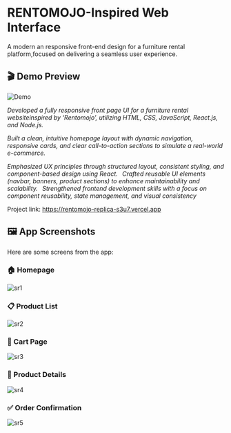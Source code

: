  # RENTOMOJO-Inspired Web Interface 
 A modern an responsive front-end design for a furniture rental platform,focused on delivering a seamless user experience.

## 🎬 Demo Preview

![Demo](home_page/src/assets/demo2.gif)

 
*Developed a fully responsive front page UI for a furniture rental websiteinspired by ‘Rentomojo’, utilizing HTML, CSS, JavaScript, React.js, and Node.js.*

 *Built a clean, intuitive homepage layout with dynamic navigation, responsive cards, and clear call-to-action sections to simulate a real-world e-commerce.*
 
 *Emphasized UX principles through structured layout, consistent styling, and component-based design using React.*
 
 *Crafted reusable UI elements (navbar, banners, product sections) to enhance maintainability and scalability.*
 
 *Strengthened frontend development skills with a focus on component reusability, state management, and visual consistency*

 Project link: https://rentomojo-replica-s3u7.vercel.app

 ## 🖼 App Screenshots

Here are some screens from the app:

### 🏠 Homepage
![sr1](home_page/src/assets/sr1.png)

### 📋 Product List
![sr2](home_page/src/assets/sr2.png)

### 🛒 Cart Page
![sr3](home_page/src/assets/sr3.png)

### 📄 Product Details
![sr4](home_page/src/assets/sr4.png)

### ✅ Order Confirmation
![sr5](home_page/src/assets/sr5.png)

